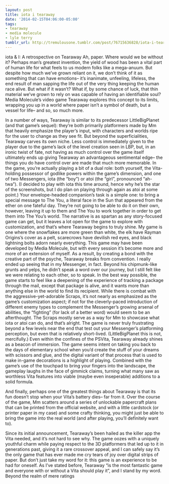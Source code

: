 ```yaml
---
layout: post
title: iota i tearaway
date: '2014-02-15T04:06:00-05:00'
tags:
- tearaway
- media molecule
- lyle terry
tumblr_url: http://tremulousone.tumblr.com/post/76715636828/iota-i-tearaway
---
```

iota & I: A retrospective on Tearaway
Ah, paper. Where would we be without it?
Perhaps man’s greatest invention, the yield of wood has been a vital part of human life for what feels to us modern folks like a mega-anuum. But despite how much we’ve grown reliant on it, we don’t think of it as something that can have emotions– it’s inanimate, unfeeling, lifeless, the end result of man sapping the life out of the very thing keeping the human race alive.
But what if it wasn’t? What if, by some chance of luck, that thin material we’ve grown to rely on was capable of having an identifiable soul?
Media Molecule’s video game Tearaway explores this concept to its limits, wrapping you up in a world where paper isn’t a symbol of death, but a vessel for life– and so, so much more.

In a number of ways, Tearaway is similar to its predecessor LittleBigPlanet (and that game’s sequel): they’re both primarily platformers made by Mm that heavily emphasize the player’s input, with characters and worlds ripe for the user to change as they see fit. But beyond the superficialities, Tearaway carves its own niche. Less control is immediately given to the player due to the game’s lack of the level creation seen in LBP, but, in an ironic twist of fate, not having as much control over the game itself ultimately ends up giving Tearaway an advantageous sentimental edge– the things you do have control over are made that much more memorable.
In the game, you’re actually playing a bit of a dual role: both yourself, the Vita-holding possessor of godlike powers within the game’s dimension, and one of two Messengers, iota (the “boy”) or atoi (the “girl”, pronounced “ah-twa”). (I decided to play with iota this time around, hence why he’s the star of the screenshots, but I do plan on playing through again as atoi at some point.)
Your envelope-headed companion’s task is a simple one: to bring a special message to The You, a literal face in the Sun that appeared from the ether on one fateful day. They’re not going to be able to do it on their own, however, leaving it up to them and The You to work together in order to get them into The You’s world.
The narrative is as spartan as any story-focused game can get, but it leaves a lot open for the game to explore with customization, and that’s where Tearaway begins to truly shine. My game is one where the snowflakes are more green than white, the elk have Rayman Origins’s cover as a pelt, scarecrows have devilish red eyes, and black lightning bolts adorn nearly everything. This game may have been developed by Media Molecule, but with every session it’s become more and more of an extension of myself.
As a result, by creating a bond with the creative part of the psyche, Tearaway breaks from convention. I really ended up seeing that in my Messenger, in fact. Beyond his chipmunk-like grunts and yelps, he didn’t speak a word over our journey, but I still felt like we were relating to each other, so to speak. In the best way possible, the game starts to feel like a deepening of the experience of tracking a package through the mail, except that package is alive, and it wants more than anything else in the world to find its recipient.
While there is combat with the aggressive-yet-adorable Scraps, it’s not nearly as emphasized as the game’s customization aspect; if not for the cleverly-paced introduction of different enemy types to complement the Messenger’s growing arsenal of abilities, the “fighting” (for lack of a better word) would seem to be an afterthought. The Scraps mostly serve as a way for Mm to showcase what iota or atoi can do, and that’s alright. The game is never truly frustrating beyond a few levels near the end that test out your Messenger’s platforming perception, but even that is relatively short-lived. (LittleBigPlanet this is not, mercifully.)
Even within the confines of the PSVita, Tearaway already shines as a beacon of immersion. The game seems intent on taking you back to the days of elementary school when you’d create the stuff of your dreams with scissors and glue, and the digital variant of that process that is used to make in-game decorations is a highlight of playing. Combined with the game’s use of the touchpad to bring your fingers into the landscape, the gameplay laughs in the face of gimmick claims, turning what many saw as worthless Vita features into viable (maybe even inseperable) additions to a solid formula.

And finally, perhaps one of the greatest things about Tearaway is that its fun doesn’t stop when your Vita’s battery dies– far from it. Over the course of the game, Mm scatters around a series of unlockable papercraft plans that can be printed from the official website, and with a little cardstock (or printer paper in my case) and some crafty thinking, you might just be able to bring the game into the real world (and after playing, you’ll definitely want to).

Since its initial announcement, Tearaway’s been hailed as the killer app the Vita needed, and it’s not hard to see why. The game oozes with a uniquely youthful charm while paying respect to the 3D platformers that led up to it in generations past, giving it a rare crossover appeal, and I can safely say it’s the only game that has ever made me cry tears of joy over digital strips of paper. But don’t just take my word for it: this game is an experience to be had for oneself. As I’ve stated before, Tearaway “is the most fantastic game and everyone with or without a Vita should play it”, and I stand by my word.
Beyond the realm of mere ratings

